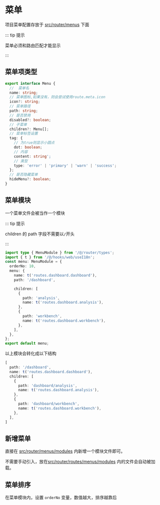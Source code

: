 # 菜单

项目菜单配置存放于 [src/router/menus](https://github.com/anncwb/vue-vben-admin/tree/main/src/router/menus) 下面

::: tip 提示

菜单必须和路由匹配才能显示

:::

## 菜单项类型

```ts
export interface Menu {
  //  菜单名
  name: string;
  // 菜单图标,如果没有，则会尝试使用route.meta.icon
  icon?: string;
  // 菜单路径
  path: string;
  // 是否禁用
  disabled?: boolean;
  // 子菜单
  children?: Menu[];
  // 菜单标签设置
  tag: {
    // 为true则显示小圆点
    dot: boolean;
    // 内容
    content: string';
    // 类型
    type: 'error' | 'primary' | 'warn' | 'success';
  };
  // 是否隐藏菜单
  hideMenu?: boolean;
}
```

## 菜单模块

一个菜单文件会被当作一个模块

::: tip 提示

children 的 path 字段不需要以`/`开头

:::

```ts
import type { MenuModule } from '/@/router/types';
import { t } from '/@/hooks/web/useI18n';
const menu: MenuModule = {
  orderNo: 10,
  menu: {
    name: t('routes.dashboard.dashboard'),
    path: '/dashboard',

    children: [
      {
        path: 'analysis',
        name: t('routes.dashboard.analysis'),
      },
      {
        path: 'workbench',
        name: t('routes.dashboard.workbench'),
      },
    ],
  },
};
export default menu;
```

以上模块会转化成以下结构

```ts
[
  path: '/dashboard',
  name: t('routes.dashboard.dashboard'),
  children: [
    {
      path: 'dashboard/analysis',
      name: t('routes.dashboard.analysis'),
    },
    {
      path: 'dashboard/workbench',
      name: t('routes.dashboard.workbench'),
    },
  ],
]
```

## 新增菜单

直接在 [src/router/menus/modules](https://github.com/anncwb/vue-vben-admin/tree/main/src/router/menus/modules) 内新增一个模块文件即可。

不需要手动引入，放在[src/router/routes/menus/modules](https://github.com/anncwb/vue-vben-admin/tree/main/src/router/menus/modules) 内的文件会自动被加载。

## 菜单排序

在菜单模块内，设置 `orderNo` 变量，数值越大，排序越靠后
